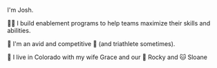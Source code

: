 I'm Josh.

👨‍🏫 I build enablement programs to help teams maximize their skills and abilities. 

🏅 I'm an avid and competitive 🏃 (and triathlete sometimes).

🌄 I live in Colorado with my wife Grace and our 🐶 Rocky and 🐱 Sloane
